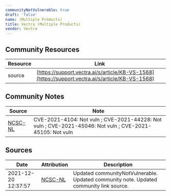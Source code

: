 ```yaml
---
communityNotVulnerable: true
draft: 'false'
name: (Multiple Products)
title: Vectra (Multiple Products)
vendor: Vectra
---
```



## Community Resources
| Resource | Link |
| --- | --- |
| source | [https://support.vectra.ai/s/article/KB-VS-1568](https://support.vectra.ai/s/article/KB-VS-1568) |

## Community Notes
| Source | Note |
| --- | --- |
| [NCSC-NL](https://github.com/NCSC-NL/log4shell/blob/main/software/README.md) | CVE-2021-4104: Not vuln ; CVE-2021-44228: Not vuln ; CVE-2021-45046: Not vuln ; CVE-2021-45105: Not vuln </ul> |

## Sources
| Date | Attribution | Description |
| --- | --- | --- |
| 2021-12-20 12:37:57 | [NCSC-NL](https://github.com/NCSC-NL/log4shell/blob/main/software/README.md) | Updated communityNotVulnerable. Updated community note. Updated community link source.  |
